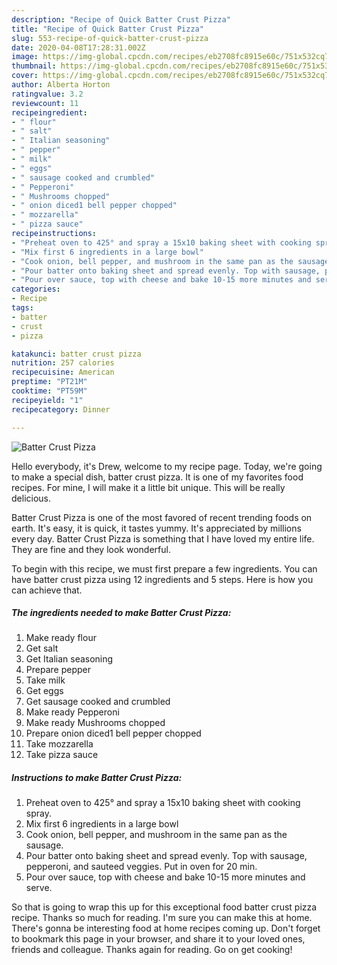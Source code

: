 ```yaml
---
description: "Recipe of Quick Batter Crust Pizza"
title: "Recipe of Quick Batter Crust Pizza"
slug: 553-recipe-of-quick-batter-crust-pizza
date: 2020-04-08T17:28:31.002Z
image: https://img-global.cpcdn.com/recipes/eb2708fc8915e60c/751x532cq70/batter-crust-pizza-recipe-main-photo.jpg
thumbnail: https://img-global.cpcdn.com/recipes/eb2708fc8915e60c/751x532cq70/batter-crust-pizza-recipe-main-photo.jpg
cover: https://img-global.cpcdn.com/recipes/eb2708fc8915e60c/751x532cq70/batter-crust-pizza-recipe-main-photo.jpg
author: Alberta Horton
ratingvalue: 3.2
reviewcount: 11
recipeingredient:
- " flour"
- " salt"
- " Italian seasoning"
- " pepper"
- " milk"
- " eggs"
- " sausage cooked and crumbled"
- " Pepperoni"
- " Mushrooms chopped"
- " onion diced1 bell pepper chopped"
- " mozzarella"
- " pizza sauce"
recipeinstructions:
- "Preheat oven to 425° and spray a 15x10 baking sheet with cooking spray."
- "Mix first 6 ingredients in a large bowl"
- "Cook onion, bell pepper, and mushroom in the same pan as the sausage."
- "Pour batter onto baking sheet and spread evenly. Top with sausage, pepperoni, and sauteed veggies. Put in oven for 20 min."
- "Pour over sauce, top with cheese and bake 10-15 more minutes and serve."
categories:
- Recipe
tags:
- batter
- crust
- pizza

katakunci: batter crust pizza 
nutrition: 257 calories
recipecuisine: American
preptime: "PT21M"
cooktime: "PT59M"
recipeyield: "1"
recipecategory: Dinner

---
```



![Batter Crust Pizza](https://img-global.cpcdn.com/recipes/eb2708fc8915e60c/751x532cq70/batter-crust-pizza-recipe-main-photo.jpg)

Hello everybody, it's Drew, welcome to my recipe page. Today, we're going to make a special dish, batter crust pizza. It is one of my favorites food recipes. For mine, I will make it a little bit unique. This will be really delicious.

Batter Crust Pizza is one of the most favored of recent trending foods on earth. It's easy, it is quick, it tastes yummy. It's appreciated by millions every day. Batter Crust Pizza is something that I have loved my entire life. They are fine and they look wonderful.




To begin with this recipe, we must first prepare a few ingredients. You can have batter crust pizza using 12 ingredients and 5 steps. Here is how you can achieve that.

<!--inarticleads1-->

##### The ingredients needed to make Batter Crust Pizza:

1. Make ready  flour
1. Get  salt
1. Get  Italian seasoning
1. Prepare  pepper
1. Take  milk
1. Get  eggs
1. Get  sausage cooked and crumbled
1. Make ready  Pepperoni
1. Make ready  Mushrooms chopped
1. Prepare  onion diced1 bell pepper chopped
1. Take  mozzarella
1. Take  pizza sauce




<!--inarticleads2-->

##### Instructions to make Batter Crust Pizza:

1. Preheat oven to 425° and spray a 15x10 baking sheet with cooking spray.
1. Mix first 6 ingredients in a large bowl
1. Cook onion, bell pepper, and mushroom in the same pan as the sausage.
1. Pour batter onto baking sheet and spread evenly. Top with sausage, pepperoni, and sauteed veggies. Put in oven for 20 min.
1. Pour over sauce, top with cheese and bake 10-15 more minutes and serve.




So that is going to wrap this up for this exceptional food batter crust pizza recipe. Thanks so much for reading. I'm sure you can make this at home. There's gonna be interesting food at home recipes coming up. Don't forget to bookmark this page in your browser, and share it to your loved ones, friends and colleague. Thanks again for reading. Go on get cooking!
